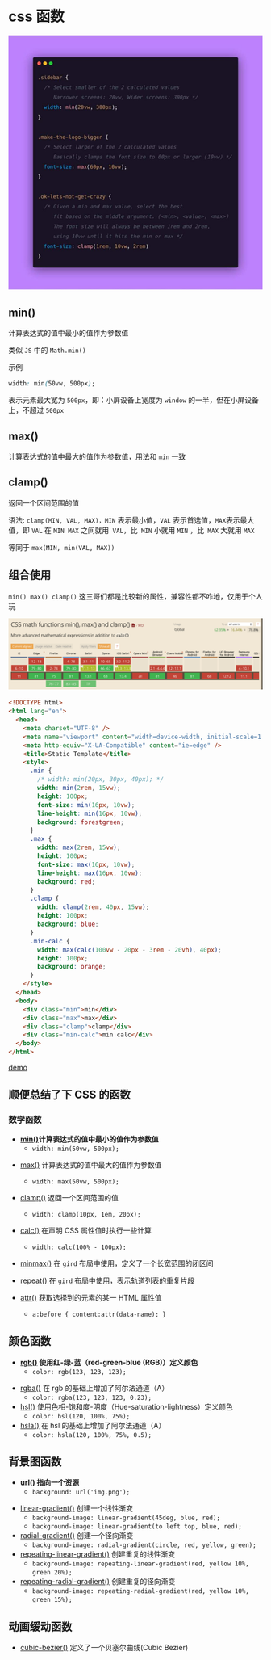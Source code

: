 # css 函数

![CSS 函数](./images/css.jpg)

## min()

计算表达式的值中最小的值作为参数值

类似 `JS` 中的 `Math.min()`

示例

```css
width: min(50vw, 500px);
```

表示元素最大宽为 `500px`，即：小屏设备上宽度为 `window` 的一半，但在小屏设备上，不超过 `500px`

## max()

计算表达式的值中最大的值作为参数值，用法和 `min` 一致

## clamp()

返回一个区间范围的值

语法: `clamp(MIN, VAL, MAX)，MIN` 表示最小值，`VAL` 表示首选值，`MAX`表示最大值，即 `VAL` 在 `MIN MAX` 之间就用` VAL`，比` MIN` 小就用 `MIN` ，比` MAX` 大就用 `MAX`

等同于 `max(MIN, min(VAL, MAX))`

## 组合使用

`min() max() clamp()` 这三哥们都是比较新的属性，兼容性都不咋地，仅用于个人玩

![组合 使用](./images/css2.png)

```html
<!DOCTYPE html>
<html lang="en">
  <head>
    <meta charset="UTF-8" />
    <meta name="viewport" content="width=device-width, initial-scale=1.0" />
    <meta http-equiv="X-UA-Compatible" content="ie=edge" />
    <title>Static Template</title>
    <style>
      .min {
        /* width: min(20px, 30px, 40px); */
        width: min(2rem, 15vw);
        height: 100px;
        font-size: min(16px, 10vw);
        line-height: min(16px, 10vw);
        background: forestgreen;
      }
      .max {
        width: max(2rem, 15vw);
        height: 100px;
        font-size: max(16px, 10vw);
        line-height: max(16px, 10vw);
        background: red;
      }
      .clamp {
        width: clamp(2rem, 40px, 15vw);
        height: 100px;
        background: blue;
      }
      .min-calc {
        width: max(calc(100vw - 20px - 3rem - 20vh), 40px);
        height: 100px;
        background: orange;
      }
    </style>
  </head>
  <body>
    <div class="min">min</div>
    <div class="max">max</div>
    <div class="clamp">clamp</div>
    <div class="min-calc">min calc</div>
  </body>
</html>
```

[demo](https://codesandbox.io/p/sandbox/new-field-romhy)

## 顺便总结了下 CSS 的函数

### 数学函数

- **[min()](https://developer.mozilla.org/zh-CN/docs/Web/CSS/min)计算表达式的值中最小的值作为参数值**
  - `width: min(50vw, 500px);`

* [max()](https://developer.mozilla.org/zh-CN/docs/Web/CSS/max) 计算表达式的值中最大的值作为参数值
  - `width: max(50vw, 500px);`
* [clamp()](https://developer.mozilla.org/zh-CN/docs/Web/CSS/clamp) 返回一个区间范围的值
  - `width: clamp(10px, 1em, 20px);`
* [calc()](https://developer.mozilla.org/zh-CN/docs/Web/CSS/calc) 在声明 CSS 属性值时执行一些计算
  - `width: calc(100% - 100px);`
* [minmax()](https://developer.mozilla.org/zh-CN/docs/Web/CSS/minmax) 在 `gird` 布局中使用，定义了一个长宽范围的闭区间
* [repeat()](https://developer.mozilla.org/zh-CN/docs/Web/CSS/repeat) 在 `gird` 布局中使用，表示轨道列表的重复片段
* [attr()](https://developer.mozilla.org/zh-CN/docs/Web/CSS/attr) 获取选择到的元素的某一 HTML 属性值

  - `a:before { content:attr(data-name); }`

## 颜色函数

- **[rgb()](<https://developer.mozilla.org/zh-CN/docs/Web/CSS/color_value#rgb()>) 使用红-绿-蓝（red-green-blue (RGB)）定义颜色**
  - `color: rgb(123, 123, 123);`

* [rgba()](https://developer.mozilla.org/zh-CN/docs/Web/CSS/color_value#rgba) 在 rgb 的基础上增加了阿尔法通道（A）
  - `color: rgba(123, 123, 123, 0.23);`
* [hsl()](https://developer.mozilla.org/zh-CN/docs/Web/CSS/color_value#hsl) 使用色相-饱和度-明度（Hue-saturation-lightness）定义颜色
  - `color: hsl(120, 100%, 75%);`
* [hsla()](<https://developer.mozilla.org/zh-CN/docs/Web/CSS/color_value#hsla()>) 在 hsl 的基础上增加了阿尔法通道（A）
  - `color: hsla(120, 100%, 75%, 0.5);`

## 背景图函数

- **[url()](https://developer.mozilla.org/zh-CN/docs/Web/CSS/url_value) 指向一个资源**
  - `background: url('img.png');`

* [linear-gradient()](https://developer.mozilla.org/en-US/docs/Web/CSS/gradient/linear-gradient) 创建一个线性渐变
  - `background-image: linear-gradient(45deg, blue, red);`
  - `background-image: linear-gradient(to left top, blue, red);`
* [radial-gradient()](https://developer.mozilla.org/zh-CN/docs/Web/CSS/gradient/radial-gradient) 创建一个径向渐变
  - `background-image: radial-gradient(circle, red, yellow, green);`
* [repeating-linear-gradient()](https://developer.mozilla.org/en-US/docs/Web/CSS/gradient/repeating-linear-gradient) 创建重复的线性渐变
  - `background-image: repeating-linear-gradient(red, yellow 10%, green 20%);`
* [repeating-radial-gradient()](https://developer.mozilla.org/en-US/docs/Web/CSS/gradient/repeating-radial-gradient) 创建重复的径向渐变
  - `background-image: repeating-radial-gradient(red, yellow 10%, green 15%);`

## 动画缓动函数

- [cubic-bezier()](https://developer.mozilla.org/zh-CN/docs/Web/CSS/easing-function) 定义了一个贝塞尔曲线(Cubic Bezier)
